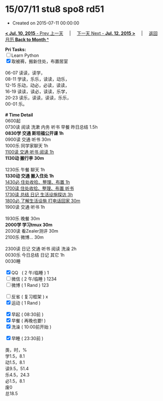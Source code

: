 # 15/07/11 stu8 spo8 rd51

- Created on 2015-07-11 00:00:00

[**< Jul. 10, 2015** - Prev 上一天](_archived/lifelogs/2015/07/d10.md) &nbsp; &nbsp; | &nbsp; &nbsp; [下一天 Next - **Jul. 12, 2015 >**](_archived/lifelogs/2015/07/d12.md) &nbsp; &nbsp; |  &nbsp; &nbsp; [返回月历 **Back to Month ^**](_archived/lifelogs/2015/07/index.md)
<br/><div><b>Pri Tasks:</b></div><div><input type="checkbox"/>Learn Python</div><div><input checked="true" type="checkbox"/>取被褥，搬新住处，布置居室</div><div><br/></div><div>06-07 读读，读学，</div><div>08-11 学读，乐乐，读读，动乐，</div><div>12-15 乐动，动必，必读，读读，</div><div>16-19 读读，读必，读读，乐学，</div><div>20-23 读乐，读读，读读，乐乐，</div><div>00-01 乐。</div><div><br/></div><div><b># Time Detail</b></div><div>0600起</div><div>0730读 阅读 洗漱 内务 听书 早餐 昨日总结 1.5h</div><div><b>0830学 交通 斯坦福公开课 1h</b></div><div>0900读 交通 听书 30m</div><div>1000乐 同学家聊天 1h</div><div><u>1100读 交通 听书 阅读 1h</u></div><div><b>1130动 搬行李 30m</b><br/></div><div><br/></div><div>1230乐 午餐 聊天 1h</div><div><b>1330动 交通 搬入住处 1h</b></div><div><u>1430必 住处收拾、整理、布置 1h</u></div><div><u>1700读 住处收拾、整理、布置 听书</u></div><div><u>1730读 总结 日记 生活设施探访 3h</u></div><div><u>1800必 了解生活设施 打电话回家 30m</u></div><div>1900读 交通 听书 1h</div><div><br/></div><div>1930乐 晚餐 30m</div><div><b>2000学 学习tmux 30m</b></div><div>2030读 看Zealer测评 30m</div><div>2100乐 微博… 30m</div><div><br/></div><div>2300读 日记 交通 听书 阅读 洗澡 2h</div><div>0030乐 今日总结 日记 其它 1h</div><div>0030睡</div><div><br/></div><div><input checked="true" type="checkbox"/>QQ   ( 2 午/临睡 ) 1</div><div><input type="checkbox"/>微信 ( 2 午/临睡 ) 1234</div><div><input type="checkbox"/>微博 ( 1 Rand ) 123</div><div><br/></div><div><input type="checkbox"/>反省 ( 复习框架 ) x</div><div><input checked="true" type="checkbox"/>运动 ( 1 Rand )</div><div><br/></div><div><input checked="true" type="checkbox"/>早起 ( 08:30前 )</div><div><input checked="true" type="checkbox"/>早餐 ( 再晚也要! )</div><div><input checked="true" type="checkbox"/>洗澡 ( 10:00前开始 )</div><div><br/></div><div><input checked="true" type="checkbox"/>早睡 ( 23:30前 )</div><div><br/></div><div>类，时，%</div><div>学1.5，8.1</div><div>动1.5，8.1</div><div>读9.5，51.4</div><div>乐4.5，24.3</div><div>必1.5，8.1</div><div>废0</div><div>总18.5</div>
